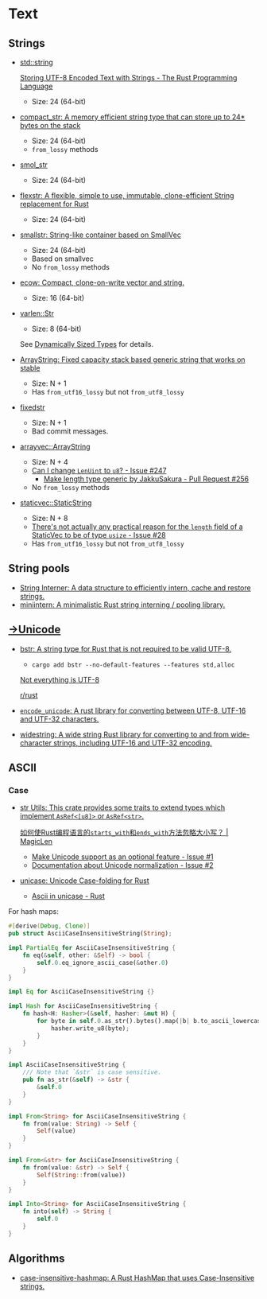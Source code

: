 # Text
## Strings
- [std::string](https://doc.rust-lang.org/std/string/index.html)

  [Storing UTF-8 Encoded Text with Strings - The Rust Programming Language](https://doc.rust-lang.org/book/ch08-02-strings.html)

  - Size: 24 (64-bit)

- [compact_str: A memory efficient string type that can store up to 24* bytes on the stack](https://github.com/ParkMyCar/compact_str)
  - Size: 24 (64-bit)
  - `from_lossy` methods

- [smol_str](https://github.com/rust-analyzer/smol_str)
  - Size: 24 (64-bit)

- [flexstr: A flexible, simple to use, immutable, clone-efficient String replacement for Rust](https://github.com/nu11ptr/flexstr)
  - Size: 24 (64-bit)

- [smallstr: String-like container based on SmallVec](https://github.com/murarth/smallstr/tree/master)
  - Size: 24 (64-bit)
  - Based on smallvec
  - No `from_lossy` methods

- [ecow: Compact, clone-on-write vector and string.](https://github.com/typst/ecow)
  - Size: 16 (64-bit)

- [varlen::Str](https://github.com/reinerp/varlen-rs)
  - Size: 8 (64-bit)

  See [Dynamically Sized Types](../Language/Type%20System/Dynamically%20Sized.md) for details.

- [ArrayString: Fixed capacity stack based generic string that works on stable](https://github.com/paulocsanz/arraystring)
  - Size: N + 1
  - Has `from_utf16_lossy` but not `from_utf8_lossy`

- [fixedstr](https://docs.rs/fixedstr/latest/fixedstr/index.html)
  - Size: N + 1
  - Bad commit messages.

- [arrayvec::ArrayString](https://docs.rs/arrayvec/latest/arrayvec/struct.ArrayString.html)
  - Size: N + 4
  - [Can I change `LenUint` to `u8`? - Issue #247](https://github.com/bluss/arrayvec/issues/247)
    - [Make length type generic by JakkuSakura - Pull Request #256](https://github.com/bluss/arrayvec/pull/256)
  - No `from_lossy` methods

- [staticvec::StaticString](https://docs.rs/staticvec/latest/staticvec/struct.StaticString.html)
  - Size: N + 8
  - [There's not actually any practical reason for the `length` field of a StaticVec to be of type `usize` - Issue #28](https://github.com/slightlyoutofphase/staticvec/issues/28)
  - Has `from_utf16_lossy` but not `from_utf8_lossy`

## String pools
- [String Interner: A data structure to efficiently intern, cache and restore strings.](https://github.com/robbepop/string-interner)
- [miniintern: A minimalistic Rust string interning / pooling library.](https://github.com/alex05447/miniintern)

## [→Unicode](https://github.com/Chaoses-Ib/ArtificialIntelligence/blob/main/NLP/Encoding/Unicode/README.md)
- [bstr: A string type for Rust that is not required to be valid UTF-8.](https://github.com/BurntSushi/bstr)
  - `cargo add bstr --no-default-features --features std,alloc`

  [Not everything is UTF-8](https://octobus.net/blog/2020-06-05-not-everything-is-utf8.html)

  [r/rust](https://www.reddit.com/r/rust/comments/gz33u6/not_everything_is_utf8/)

- [`encode_unicode`: A rust library for converting between UTF-8, UTF-16 and UTF-32 characters.](https://github.com/tormol/encode_unicode)
- [widestring: A wide string Rust library for converting to and from wide-character strings, including UTF-16 and UTF-32 encoding.](https://github.com/starkat99/widestring-rs)

## ASCII
### Case
- [str Utils: This crate provides some traits to extend types which implement `AsRef<[u8]>` or `AsRef<str>`.](https://github.com/magiclen/str-utils)

  [如何使Rust编程语言的`starts_with`和`ends_with`方法忽略大小写？ | MagicLen](https://magiclen.org/str-utils/)

  - [Make Unicode support as an optional feature - Issue #1](https://github.com/magiclen/str-utils/issues/1)
  - [Documentation about Unicode normalization - Issue #2](https://github.com/magiclen/str-utils/issues/2)

- [unicase: Unicode Case-folding for Rust](https://github.com/seanmonstar/unicase)
  - [Ascii in unicase - Rust](https://docs.rs/unicase/latest/unicase/struct.Ascii.html)

For hash maps:
```rust
#[derive(Debug, Clone)]
pub struct AsciiCaseInsensitiveString(String);

impl PartialEq for AsciiCaseInsensitiveString {
    fn eq(&self, other: &Self) -> bool {
        self.0.eq_ignore_ascii_case(&other.0)
    }
}

impl Eq for AsciiCaseInsensitiveString {}

impl Hash for AsciiCaseInsensitiveString {
    fn hash<H: Hasher>(&self, hasher: &mut H) {
        for byte in self.0.as_str().bytes().map(|b| b.to_ascii_lowercase()) {
            hasher.write_u8(byte);
        }
    }
}

impl AsciiCaseInsensitiveString {
    /// Note that `&str` is case sensitive.
    pub fn as_str(&self) -> &str {
        &self.0
    }
}

impl From<String> for AsciiCaseInsensitiveString {
    fn from(value: String) -> Self {
        Self(value)
    }
}

impl From<&str> for AsciiCaseInsensitiveString {
    fn from(value: &str) -> Self {
        Self(String::from(value))
    }
}

impl Into<String> for AsciiCaseInsensitiveString {
    fn into(self) -> String {
        self.0
    }
}
```

## Algorithms
- [case-insensitive-hashmap: A Rust HashMap that uses Case-Insensitive strings.](https://github.com/PhilipDaniels/case-insensitive-hashmap)